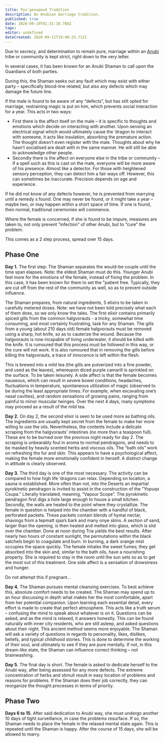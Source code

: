 ```yaml
---
title: Pyx'gesopeud Tradition
description: An Anubian marriage tradition.
published: true
date: 2020-09-19T01:31:10.786Z
tags: 
editor: undefined
dateCreated: 2020-09-11T19:40:23.712Z
---
```


Due to secrecy, and determination to remain pure, marriage within an [Anubi](/species/anubi "wikilink") tribe or community is kept strict, right down to the very letter.

In several cases, it has been known for an Anubi Shaman to call upon the Guardians of both parties.

During this, the Shaman seeks out any fault which may exist with either party – specifically blood-line related, but also any defects which may damage the future line.

If the male is found to be aware of any “defects”, but has still opted for marriage, restraining magic is put on him, which prevents social interaction for a year. This acts in two ways:

-   First there is the affect itself on the male – it is specific to thoughts and emotions which decide on interacting with another. Upon sensing an electrical signal which would ultimately cause the ‘dragon to interact with someone, it acts like insulation, absorbing the premature action. The thought doesn’t even register with the male. Thoughts about why he hasn’t socialised are dealt with in the same manner. He will still be able to acknowledge other people.
-   Secondly there is the affect on everyone else in the tribe or community – if a spell such as this is cast on the male, everyone will be more aware of his presence. Almost like a detector. For those with heightened sensory perception, they can detect him a fair ways off. However, this can sometimes be inaccurate. Precision depends on age and experience.

If he did not know of any defects however, he is prevented from marrying until a remedy s found. One may never be found, or it might take a year – maybe two, or may happen within a short space of time. If one is found, then normal, traditional ceremonies will commence.

Where the female is concerned, if she is found to be impure, measures are taken to, not only prevent “infection” of other Anubi, but to “cure” the problem.

This comes as a 2 step process, spread over 15 days.

## Phase One

**Day 1.** The first step: The Shaman separates the would-be couple until the time span elapses. Note: the eldest Shaman must do this. Younger Anubi feel more for the emotions of the female, instead of fixing the problem. In this case, it has been known for them to set the "patient free. Typically, they are cut off from the rest of the community as well, so as to prevent outside influence.

The Shaman prepares, from natural ingredients, 5 elixirs to be taken in carefully metered doses. Note: we have not been told precisely what each of them does, so we only know the tales. The first elixir contains primarily spiced gills from the common halgvorauts - a tricky, somewhat time consuming, and most certainly frustrating, task for any Shaman. The gills from a young (about 210 days old) female halgvorauts must be removed using a sharp, hot knife, so as to cauterize the wound. Because the halgvorauts is now incapable of living underwater, it should be killed with the knife. It is rumoured that this process must be followed in this way, or the cure will not work. It is also rumoured that in removing the gills before killing the halgvorauts, a trace of innocence is left within the flesh.

This is brewed into a mild tea (the gills are pulverized into a fine powder, and used as the leaves), whereupon diced purple camarill is sprinkled on the surface. To be taken leisurely. A side affect is that the female becomes nauseous, which can result in severe bowel conditions, headaches, fluctuations in temperature, spontaneous utilization of magic (observed to be during the least appropriate times. For example, when excavating one’s nasal cavities), and random sensations of growing pains, ranging from painful to minor muscular twinges. Over the next 4 days, many symptoms may proceed as a result of the mild tea.

**Day 2.** On day 2, the second elixir is seen to be used more as bathing oils. The ingredients are usually kept secret from the female to make her more willing to use the oils. Nevertheless, the contents include a delicate scraping from the halgvorauts' intestines (no more than a teaspoon full). These are to be burned over the previous night ready for day 2. The scraping is unbearably foul in aroma to normal pendragons, and needs to be masked by heavily scented herbs and viscous oils. The “bath oils” work on refreshing the fur and skin. This appears to have a psychological affect, making the female more emotionally confident in herself. A distinct change in attitude is clearly observed.

**Day 3.** The third day is one of the most necessary. The activity can be compared to how high life ‘dragons can relax. Depending on location, a sauna is established. More often than not, into the Deserts an impartial pyrokinetic pendragon is invited to assist in the construction of the "Yopuqx Csupa." Literally translated, meaning, “Vapour Scope”. The pyrokinetic pendragon first digs a hole large enough to house a small kitchen. Secondly, the walls are heated to the point where they crystallize. The female in question is helped into the chamber with a handful of black, perforated packets. These packets contain blends of hymai nectar, shavings from a tepmatt sjaa’s bark and many onye skins. A section of sand, larger than the opening, is then heated and melted into glass, which is slid over the chamber. Done at noon during Tria yields the best results. After nearly two hours of constant sunlight, the permutations within the black satchels begin to coagulate and burn. In burning, a dark orange mist occupies the space quickly. The female inhales the sweet fumes; they get absorbed into the skin and, similar to the bath oils, have a nourishing property. She is required to stay in the room until the sun sets so as to get the most out of this treatment. One side affect is a sensation of drowsiness and hunger.

Do not attempt this if pregnant...

**Day 4.** The Shaman pursues mental cleansing exercises. To best achieve this, absolute comfort needs to be created. The Shaman may spend up to an hour discussing in depth what makes her the most comfortable, apart from her potential companion. Upon learning each essential detail, every effort is made to create that perfect atmosphere. This acts like a truth serum – confusing the mind to speak about whatever is on it. Questions can be asked, and as the mind is relaxed, it answers honestly. This can be found naturally with inner city residents, who are still asleep, and asked questions about their night. This ancient method seems more enjoyable. The Shaman will ask a variety of questions in regards to personality, likes, dislikes, beliefs, and typical childhood stories. This is done to determine the working of their soul, and ultimately to see if they are pure mentally. If not, in this dream-like state, the Shaman can influence correct thinking – not brainwashing.

**Day 5.** The final day is short. The female is asked to dedicate herself to the Anubi way, after being assessed for any more defects. The extreme concentration of herbs and stimuli result in easy location of problems and reasons for problems. If the Shaman does their job correctly, they can reorganize the thought processes in terms of priority.

## Phase Two

**Days 6 to 15.** After said dedication to Anubi way, she must undergo another 10 days of tight surveillance, in case the problems resurface. If so, the Shaman needs to place the female in the relaxed mental state again. This is repeated until the Shaman is happy. After the course of 15 days, she will be allowed to marry.